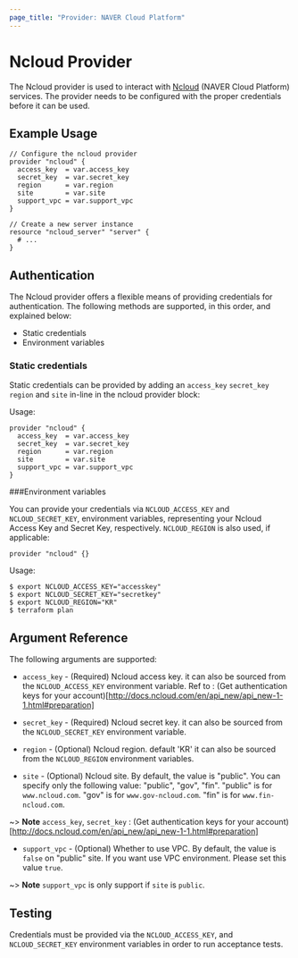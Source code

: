 ```yaml
---
page_title: "Provider: NAVER Cloud Platform"
---
```


# Ncloud Provider

The Ncloud provider is used to interact with
[Ncloud](https://www.ncloud.com) (NAVER Cloud Platform) services.
The provider needs to be configured with the proper credentials before it can be used.


## Example Usage

```hcl
// Configure the ncloud provider
provider "ncloud" {
  access_key  = var.access_key
  secret_key  = var.secret_key
  region      = var.region
  site        = var.site
  support_vpc = var.support_vpc
}

// Create a new server instance
resource "ncloud_server" "server" {
  # ...
}
```

## Authentication


The Ncloud provider offers a flexible means of providing credentials for authentication.
The following methods are supported, in this order, and explained below:

- Static credentials
- Environment variables

### Static credentials ###

Static credentials can be provided by adding an `access_key` `secret_key` `region` and `site` in-line in the
ncloud provider block:

Usage:

```hcl
provider "ncloud" {
  access_key  = var.access_key
  secret_key  = var.secret_key
  region      = var.region
  site        = var.site
  support_vpc = var.support_vpc
}
```


###Environment variables

You can provide your credentials via `NCLOUD_ACCESS_KEY` and `NCLOUD_SECRET_KEY`,
environment variables, representing your Ncloud Access Key and Secret Key, respectively.
`NCLOUD_REGION` is also used, if applicable:

```hcl
provider "ncloud" {}
```

Usage:

```shell
$ export NCLOUD_ACCESS_KEY="accesskey"
$ export NCLOUD_SECRET_KEY="secretkey"
$ export NCLOUD_REGION="KR"
$ terraform plan
```


## Argument Reference

The following arguments are supported:

* `access_key` - (Required) Ncloud access key.
  it can also be sourced from the `NCLOUD_ACCESS_KEY` environment variable.
  Ref to : (Get authentication keys for your account)[http://docs.ncloud.com/en/api_new/api_new-1-1.html#preparation]

* `secret_key` - (Required) Ncloud secret key.
  it can also be sourced from the `NCLOUD_SECRET_KEY` environment variable.

* `region` - (Optional) Ncloud region. default 'KR'
  it can also be sourced from the `NCLOUD_REGION` environment variables.

* `site` - (Optional) Ncloud site. By default, the value is "public". You can specify only the following value: "public", "gov", "fin". "public" is for `www.ncloud.com`. "gov" is for `www.gov-ncloud.com`. "fin" is for `www.fin-ncloud.com`.

~> **Note** `access_key`, `secret_key` : (Get authentication keys for your account)[http://docs.ncloud.com/en/api_new/api_new-1-1.html#preparation]

* `support_vpc` - (Optional) Whether to use VPC. By default, the value is `false` on "public" site. If you want use VPC environment. Please set this value `true`.  

~> **Note** `support_vpc` is only support if `site` is `public`.

## Testing

Credentials must be provided via the `NCLOUD_ACCESS_KEY`, and `NCLOUD_SECRET_KEY` environment variables in order to run acceptance tests.



